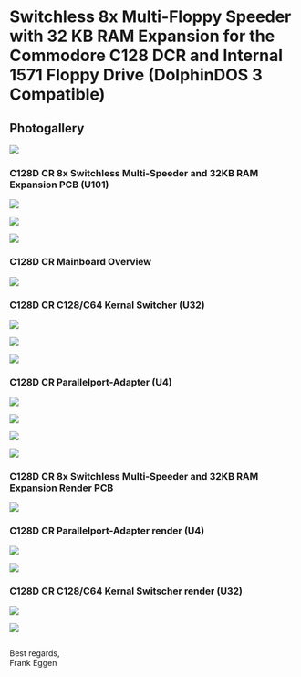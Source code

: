 # Switchless 8x Multi-Floppy Speeder with 32 KB RAM Expansion for the Commodore C128 DCR and Internal 1571 Floppy Drive (DolphinDOS 3 Compatible)

## Photogallery

![](https://github.com/FraEgg/commodore-c128dcr-1571-switchless-floppydrive-8x-multi-floppy-speeder/blob/main/images/V2.0_C128DCR_Multi-Floppy-Speeder-Set-Title.jpg)



### C128D CR 8x Switchless Multi-Speeder and 32KB RAM Expansion PCB (U101)

![](https://github.com/FraEgg/commodore-c128dcr-1571-switchless-floppydrive-8x-multi-floppy-speeder/blob/main/images/V2.0a_Galery2a.jpg)



![](https://github.com/FraEgg/commodore-c128dcr-1571-switchless-floppydrive-8x-multi-floppy-speeder/blob/main/images/V2.0a_Galery3.jpg)



![](https://github.com/FraEgg/commodore-c128dcr-1571-switchless-floppydrive-8x-multi-floppy-speeder/blob/main/images/V2.0a_Galery4.jpg)



### C128D CR Mainboard Overview

![](https://github.com/FraEgg/commodore-c128dcr-1571-switchless-floppydrive-8x-multi-floppy-speeder/blob/main/images/V2.0_C128DCR_Overview.jpg)



### C128D CR C128/C64 Kernal Switcher (U32)

![](https://github.com/FraEgg/commodore-c128dcr-1571-switchless-floppydrive-8x-multi-floppy-speeder/blob/main/images/V2.0a_Galery5.jpg)



![](https://github.com/FraEgg/commodore-c128dcr-1571-switchless-floppydrive-8x-multi-floppy-speeder/blob/main/images/V2.0a_Galery6.jpg)



![](https://github.com/FraEgg/commodore-c128dcr-1571-switchless-floppydrive-8x-multi-floppy-speeder/blob/main/images/V2.0a_Galery11.jpg)



### C128D CR Parallelport-Adapter (U4)

![](https://github.com/FraEgg/commodore-c128dcr-1571-switchless-floppydrive-8x-multi-floppy-speeder/blob/main/images/V2.0a_Galery7.jpg)



![](https://github.com/FraEgg/commodore-c128dcr-1571-switchless-floppydrive-8x-multi-floppy-speeder/blob/main/images/V2.0a_Galery8.jpg)



![](https://github.com/FraEgg/commodore-c128dcr-1571-switchless-floppydrive-8x-multi-floppy-speeder/blob/main/images/V2.0a_Galery9.jpg)



![](https://github.com/FraEgg/commodore-c128dcr-1571-switchless-floppydrive-8x-multi-floppy-speeder/blob/main/images/V2.0a_Galery10.jpg)



### C128D CR 8x Switchless Multi-Speeder and 32KB RAM Expansion Render PCB

![](https://github.com/FraEgg/commodore-c128dcr-1571-switchless-floppydrive-8x-multi-floppy-speeder/blob/main/images/V2.0a_Multi-Speeder_PCB_Front_Render.jpg)



### C128D CR Parallelport-Adapter render (U4)

![](https://github.com/FraEgg/commodore-c128dcr-1571-switchless-floppydrive-8x-multi-floppy-speeder/blob/main/images/V2.0a_Parallelport-Adapter_PCB_Front_Render.jpg)

![](https://github.com/FraEgg/commodore-c128dcr-1571-switchless-floppydrive-8x-multi-floppy-speeder/blob/main/images/V2.0a_Parallelport-Adapter_PCB_Back_Render.jpg)



### C128D CR C128/C64 Kernal Switscher render (U32)

![](https://github.com/FraEgg/commodore-c128dcr-1571-switchless-floppydrive-8x-multi-floppy-speeder/blob/main/images/V2.0a_U32_Kernal-Switcher-Adapter_PCB_Top_Render.jpg)

![](https://github.com/FraEgg/commodore-c128dcr-1571-switchless-floppydrive-8x-multi-floppy-speeder/blob/main/images/V2.0a_U32_Kernal-Switcher-Adapter_PCB_Bot_Render.jpg)



![]()

Best regards,  
Frank Eggen



